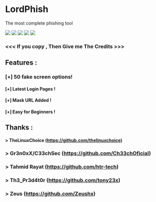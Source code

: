 # LordPhish
The most complete phishing tool

<p>
<img src="https://raw.githubusercontent.com/Ch33chOficial/LordPhish/main/img/PSX_20201221_060309.jpg">
<img src="https://img.shields.io/badge/Author-Ch33chOficial-blue">
<img src="https://img.shields.io/badge/County-Brasil-red">
<img src="https://img.shields.io/badge/flowers-38-green">
<img src="https://img.shields.io/badge/Stars-31-green">



### <<< If you copy , Then Give me The Credits >>>

## Features :
### [+] 50 fake screen options!
#### [+] Latest Login Pages !
#### [+] Mask URL Added !
#### [+] Easy for Beginners !

## Thanks :
#### > TheLinuxChoice (https://github.com/thelinuxchoice)
### > Gr3n0xX/C33chSec (https://github.com/Ch33chOficial)
### > Tahmid Rayat (https://github.com/htr-tech)
### > Th3_Pr3d4t0r (https://github.com/tony23x)
### > Zeus (https://github.com/Zeushx)
